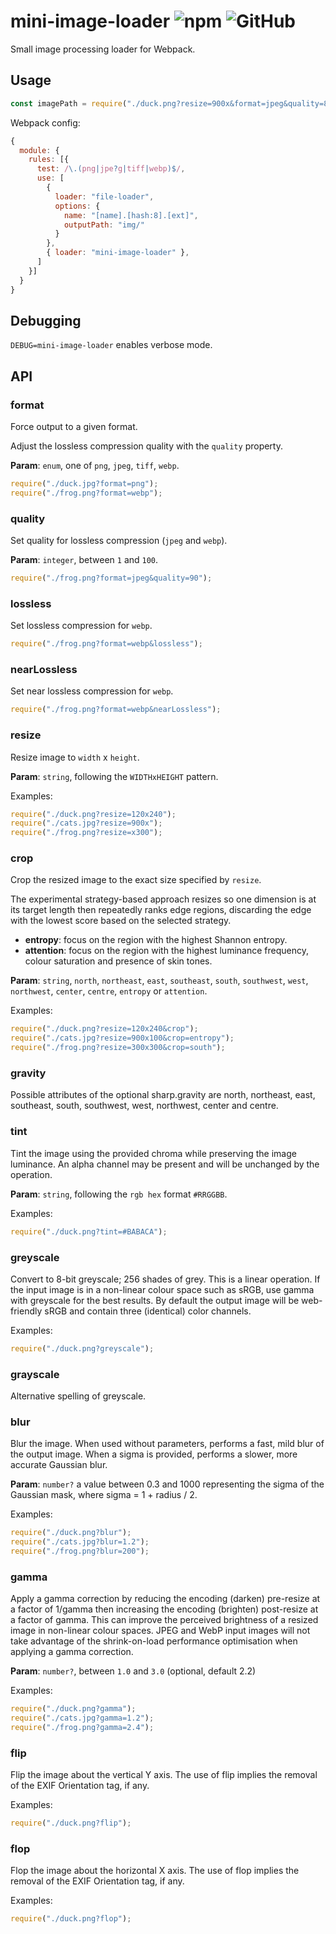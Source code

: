 # mini-image-loader ![npm](https://img.shields.io/npm/v/mini-image-loader.svg?style=flat-square) ![GitHub](https://img.shields.io/github/license/mashape/apistatus.svg?longCache=true&style=flat-square)

Small image processing loader for Webpack.

## Usage

```javascript
const imagePath = require("./duck.png?resize=900x&format=jpeg&quality=80");
```

Webpack config:

```javascript
{
  module: {
    rules: [{
      test: /\.(png|jpe?g|tiff|webp)$/,
      use: [
        {
          loader: "file-loader",
          options: {
            name: "[name].[hash:8].[ext]",
            outputPath: "img/"
          }
        },
        { loader: "mini-image-loader" },
      ]
    }]
  }
}
```

## Debugging

`DEBUG=mini-image-loader` enables verbose mode.

## API

### format

Force output to a given format.

Adjust the lossless compression quality with the `quality` property.

**Param**: `enum`, one of `png`, `jpeg`, `tiff`, `webp`.

```javascript
require("./duck.jpg?format=png");
require("./frog.png?format=webp");
```

### quality

Set quality for lossless compression (`jpeg` and `webp`).

**Param**: `integer`, between `1` and `100`.

```javascript
require("./frog.png?format=jpeg&quality=90");
```

### lossless

Set lossless compression for `webp`.

```javascript
require("./frog.png?format=webp&lossless");
```

### nearLossless

Set near lossless compression for `webp`.

```javascript
require("./frog.png?format=webp&nearLossless");
```

### resize

Resize image to `width` x `height`.

**Param**: `string`, following the `WIDTHxHEIGHT` pattern.

Examples:

```javascript
require("./duck.png?resize=120x240");
require("./cats.jpg?resize=900x");
require("./frog.png?resize=x300");
```

### crop

Crop the resized image to the exact size specified by `resize`.

The experimental strategy-based approach resizes so one dimension is at its target length then repeatedly ranks edge regions, discarding the edge with the lowest score based on the selected strategy.

- **entropy**: focus on the region with the highest Shannon entropy.
- **attention**: focus on the region with the highest luminance frequency, colour saturation and presence of skin tones.

**Param**: `string`, `north`, `northeast`, `east`, `southeast`, `south`, `southwest`, `west`, `northwest`, `center`, `centre`, `entropy` or `attention`.

Examples:

```javascript
require("./duck.png?resize=120x240&crop");
require("./cats.jpg?resize=900x100&crop=entropy");
require("./frog.png?resize=300x300&crop=south");
```

### gravity

Possible attributes of the optional sharp.gravity are north, northeast, east, southeast, south, southwest, west, northwest, center and centre.

### tint

Tint the image using the provided chroma while preserving the image luminance. An alpha channel may be present and will be unchanged by the operation.

**Param**: `string`, following the `rgb hex` format `#RRGGBB`.

Examples:

```javascript
require("./duck.png?tint=#BABACA");
```

### greyscale

Convert to 8-bit greyscale; 256 shades of grey. This is a linear operation. If the input image is in a non-linear colour space such as sRGB, use gamma with greyscale for the best results. By default the output image will be web-friendly sRGB and contain three (identical) color channels.

Examples:

```javascript
require("./duck.png?greyscale");
```

### grayscale

Alternative spelling of greyscale.

### blur

Blur the image.
When used without parameters, performs a fast, mild blur of the output image.
When a sigma is provided, performs a slower, more accurate Gaussian blur.

**Param**: `number?` a value between 0.3 and 1000 representing the sigma of the Gaussian mask, where sigma = 1 + radius / 2.

Examples:

```javascript
require("./duck.png?blur");
require("./cats.jpg?blur=1.2");
require("./frog.png?blur=200");
```

### gamma

Apply a gamma correction by reducing the encoding (darken) pre-resize at a factor of 1/gamma then increasing the encoding (brighten) post-resize at a factor of gamma. This can improve the perceived brightness of a resized image in non-linear colour spaces. JPEG and WebP input images will not take advantage of the shrink-on-load performance optimisation when applying a gamma correction.

**Param**: `number?`, between `1.0` and `3.0` (optional, default 2.2)

Examples:

```javascript
require("./duck.png?gamma");
require("./cats.jpg?gamma=1.2");
require("./frog.png?gamma=2.4");
```

### flip

Flip the image about the vertical Y axis.
The use of flip implies the removal of the EXIF Orientation tag, if any.

Examples:

```javascript
require("./duck.png?flip");
```

### flop

Flop the image about the horizontal X axis.
The use of flop implies the removal of the EXIF Orientation tag, if any.

Examples:

```javascript
require("./duck.png?flop");
```
